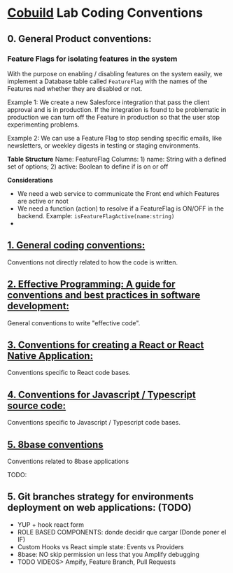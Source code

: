 # [Cobuild](https://cobuildlab.com) Lab Coding Conventions

## 0. General Product conventions:

### **Feature Flags** for isolating features in the system

With the purpose on enabling / disabling features on the system easily, we implement a Database table called `FeatureFlag` with the names of the Features nad whether they are disabled or not.

Example 1: We create a new Salesforce integration that pass the client approval and is in production. If the integration is found to be problematic in production we can turn off the Feature in production so that the user stop experimenting problems.

Example 2: We can use a Feature Flag to stop sending specific emails, like newsletters, or weekley digests in testing or staging environments.

**Table Structure**
Name: FeatureFlag
Columns: 1) name: String with a defined set of options; 2) active: Boolean to define if is on or off

**Considerations**
- We need a web service to communicate the Front end which Features are active or noot
- We need a function (action)  to resolve if a FeatureFlag is ON/OFF in the backend. Example: `isFeatureFlagActive(name:string)`
-

## [1. General coding conventions:](./conventions/general-coding-conventions.md)

Conventions not directly related to how the code is written.

## [2. Effective Programming: A guide for conventions and best practices in software development:](./conventions/effective-programming-at-cobuildlab.md)

General conventions to write "effective code".

## [3. Conventions for creating a React or React Native Application:](./conventions/conventions-for-creating-a-react-application.md)

Conventions specific to React code bases.

## [4. Conventions for Javascript / Typescript source code:](./conventions/conventions-for-javascript-typescript-source-code.md)

Conventions specific to Javascript / Typescript code bases.

## [5. 8base conventions](https://github.com/cobuildlab/8base-recipes)

Conventions related to 8base applications

TODO: 

## 5. Git branches strategy for environments deployment on web applications: (TODO)

- YUP + hook react form
- ROLE BASED COMPONENTS: donde decidir que cargar (Donde poner el IF)
- Custom Hooks vs React simple state: Events vs Providers
- 8base: NO skip permission un less that you Amplify debugging
- TODO VIDEOS> Ampify, Feature Branch, Pull Requests
